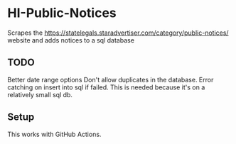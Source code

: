# HI-Public-Notices
 Scrapes the https://statelegals.staradvertiser.com/category/public-notices/ website and adds notices to a sql database

## TODO
Better date range options
Don't allow duplicates in the database.
Error catching on insert into sql if failed. This is needed because it's on a relatively small sql db.

## Setup
This works with GitHub Actions.